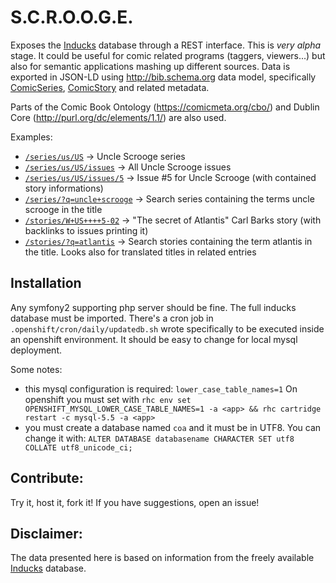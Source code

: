 S.C.R.O.O.G.E.
==============

Exposes the [Inducks][1] database through a REST interface. 
This is *very alpha* stage. It could be useful for comic related programs (taggers, viewers...)
but also for semantic applications mashing up different sources.
Data is exported in JSON-LD using http://bib.schema.org data model, specifically 
[ComicSeries](http://bib.schema.org/ComicSeries), [ComicStory](http://bib.schema.org/ComicStory) 
and related metadata.

Parts of the Comic Book Ontology (https://comicmeta.org/cbo/) and Dublin Core (http://purl.org/dc/elements/1.1/)
are also used.

Examples:

 - [`/series/us/US`](http://scrooge-nkap.rhcloud.com/series/us/US) -> Uncle Scrooge series 
 - [`/series/us/US/issues`](http://scrooge-nkap.rhcloud.com/series/us/US/issues) -> All Uncle Scrooge issues
 - [`/series/us/US/issues/5`](http://scrooge-nkap.rhcloud.com/series/us/US/issues/5) -> Issue #5 for Uncle Scrooge (with contained story informations) 
 - [`/series/?q=uncle+scrooge`](http://scrooge-nkap.rhcloud.com/series/?q=uncle+scrooge) -> Search series containing the terms uncle scrooge in the title
 - [`/stories/W+US++++5-02`](http://scrooge-nkap.rhcloud.com/stories/W+US++++5-02) -> "The secret of Atlantis" Carl Barks story (with backlinks to issues printing it)
 - [`/stories/?q=atlantis`](http://scrooge-nkap.rhcloud.com/stories/?q=uncle+scrooge) -> Search stories containing the term atlantis in the title. Looks also for translated titles in related entries


Installation
------------

Any symfony2 supporting php server should be fine. The full inducks database must
be imported. There's a cron job in `.openshift/cron/daily/updatedb.sh` wrote specifically
to be executed inside an openshift environment. It should be easy to change for local
mysql deployment.

Some notes:
 - this mysql configuration is required: `lower_case_table_names=1`
   On openshift you must set with `rhc env set OPENSHIFT_MYSQL_LOWER_CASE_TABLE_NAMES=1 -a <app> && rhc cartridge restart -c mysql-5.5 -a <app>`
 - you must create a database named `coa` and it must be in UTF8. You can change it with:
   `ALTER DATABASE databasename CHARACTER SET utf8 COLLATE utf8_unicode_ci;`

Contribute:
----------

Try it, host it, fork it! If you have suggestions, open an issue!

Disclaimer:
----------

The data presented here is based on information from the freely available
[Inducks][1] database.


[1]:  http://inducks.org

